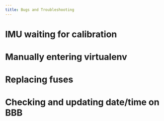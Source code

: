 ```yaml
---
title: Bugs and Troubleshooting
---
```

<!--ts-->
<!--te-->

# IMU waiting for calibration

# Manually entering virtualenv

# Replacing fuses

# Checking and updating date/time on BBB
